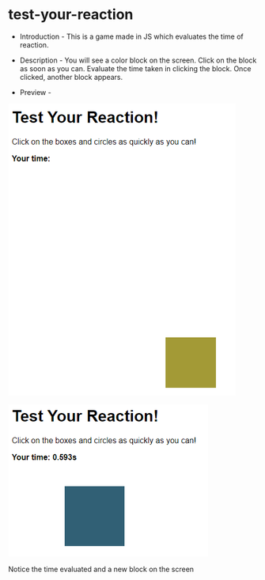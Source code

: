 # test-your-reaction

* Introduction - This is a game made in JS which evaluates the time of reaction.

* Description - You will see a color block on the screen. Click on the block as soon as you can. Evaluate the time taken in clicking the block. Once clicked, another block appears.

* Preview - 

![Initial stage](https://github.com/rjrealworld/test-your-reaction/blob/master/Capture.PNG?raw=true)

![After clicking the block](https://github.com/rjrealworld/test-your-reaction/blob/master/Capture1.PNG?raw=true)

Notice the time evaluated and a new block on the screen
